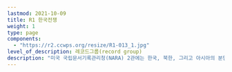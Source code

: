 ```yaml
---
lastmod: 2021-10-09
title: R1 한국전쟁
weight: 1
type: page
components: 
  - "https://r2.ccwps.org/resize/R1-013_1.jpg"
level_of_description: 레코드그룹(record group)
description: "미국 국립문서기록관리청(NARA) 2관에는 한국, 북한, 그리고 아시아의 분단과 냉전, 전쟁을 주제로 군인 및 민간인(신문·잡지사, 영화사 등 소속) 스틸사진가나 영상 카메라맨이 촬영하고 제작한 사진과 영상물들이 다수 존재한다. 전투, 일상, 피난민, 학살, 포로 내용을 다룰 첫 번째 레코드 그룹에서는 포로 시리즈를 먼저 공개한다."  
---
```

